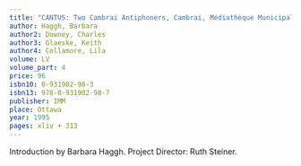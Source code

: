 ```yaml
---
title: "CANTUS: Two Cambrai Antiphoners, Cambrai, Médiathèque Municipale 38 and Impr. XVI C 4, Printouts from two Indices in Machine-Readable Form, A CANTUS Index"
author: Haggh, Barbara
author2: Downey, Charles
author3: Glaeske, Keith
author4: Collamore, Lila
volume: LV
volume_part: 4
price: 96
isbn10: 0-931902-98-3
isbn13: 978-0-931902-98-7
publisher: IMM
place: Ottawa
year: 1995
pages: xliv + 313
---
```

Introduction by Barbara Haggh. Project Director: Ruth Steiner.
